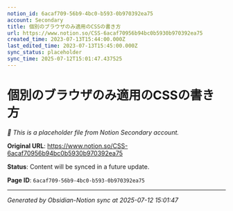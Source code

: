 ```yaml
---
notion_id: 6acaf709-56b9-4bc0-b593-0b970392ea75
account: Secondary
title: 個別のブラウザのみ適用のCSSの書き方
url: https://www.notion.so/CSS-6acaf70956b94bc0b5930b970392ea75
created_time: 2023-07-13T15:44:00.000Z
last_edited_time: 2023-07-13T15:45:00.000Z
sync_status: placeholder
sync_time: 2025-07-12T15:01:47.437525
---
```


# 個別のブラウザのみ適用のCSSの書き方

*🔄 This is a placeholder file from Notion Secondary account.*

**Original URL**: https://www.notion.so/CSS-6acaf70956b94bc0b5930b970392ea75

**Status**: Content will be synced in a future update.

**Page ID**: `6acaf709-56b9-4bc0-b593-0b970392ea75`

---

*Generated by Obsidian-Notion sync at 2025-07-12 15:01:47*
